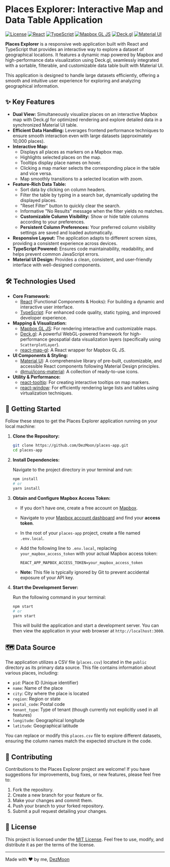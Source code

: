 # Places Explorer: Interactive Map and Data Table Application

[![License](https://img.shields.io/badge/License-MIT-yellow.svg)](https://opensource.org/licenses/MIT)
[![React](https://img.shields.io/badge/React-%2320232a.svg?style=for-the-badge&logo=react&logoColor=%2361DAFB)](https://react.dev/)
[![TypeScript](https://img.shields.io/badge/TypeScript-%23007ACC.svg?style=for-the-badge&logo=typescript&logoColor=white)](https://www.typescriptlang.org/)
[![Mapbox GL JS](https://img.shields.io/badge/Mapbox%20GL%20JS-%233BB2D0.svg?style=for-the-badge&logo=mapbox&logoColor=white)](https://docs.mapbox.com/mapbox-gl-js/api/)
[![Deck.gl](https://img.shields.io/badge/Deck.gl-%234689BD.svg?style=for-the-badge&logo=visgl&logoColor=white)](https://deck.gl/)
[![Material UI](https://img.shields.io/badge/Material%20UI-%230081CB.svg?style=for-the-badge&logo=mui&logoColor=white)](https://mui.com/)

**Places Explorer** is a responsive web application built with React and TypeScript that provides an interactive way to explore a dataset of geographical locations. It features a dynamic map powered by Mapbox and high-performance data visualization using Deck.gl, seamlessly integrated with a sortable, filterable, and customizable data table built with Material UI.

This application is designed to handle large datasets efficiently, offering a smooth and intuitive user experience for exploring and analyzing geographical information.

## ✨ Key Features

* **Dual View:** Simultaneously visualize places on an interactive Mapbox map with Deck.gl for optimized rendering and explore detailed data in a synchronized Material UI table.
* **Efficient Data Handling:** Leverages frontend performance techniques to ensure smooth interaction even with large datasets (approximately 10,000 places).
* **Interactive Map:**
    * Displays all places as markers on a Mapbox map.
    * Highlights selected places on the map.
    * Tooltips display place names on hover.
    * Clicking a map marker selects the corresponding place in the table and vice versa.
    * Map smoothly transitions to a selected location with zoom.
* **Feature-Rich Data Table:**
    * Sort data by clicking on column headers.
    * Filter the table by typing in a search bar, dynamically updating the displayed places.
    * "Reset Filter" button to quickly clear the search.
    * Informative "No Results" message when the filter yields no matches.
    * **Customizable Column Visibility:** Show or hide table columns according to your preferences.
    * **Persistent Column Preferences:** Your preferred column visibility settings are saved and loaded automatically.
* **Responsive Layout:** The application adapts to different screen sizes, providing a consistent experience across devices.
* **TypeScript Powered:** Ensures code maintainability, readability, and helps prevent common JavaScript errors.
* **Material UI Design:** Provides a clean, consistent, and user-friendly interface with well-designed components.

## 🛠️ Technologies Used

* **Core Framework:**
    * [React](https://react.dev/) (Functional Components & Hooks): For building a dynamic and interactive user interface.
    * [TypeScript](https://www.typescriptlang.org/): For enhanced code quality, static typing, and improved developer experience.
* **Mapping & Visualization:**
    * [Mapbox GL JS](https://docs.mapbox.com/mapbox-gl-js/api/): For rendering interactive and customizable maps.
    * [Deck.gl](https://deck.gl/): A powerful WebGL-powered framework for high-performance geospatial data visualization layers (specifically using `ScatterplotLayer`).
    * [react-map-gl](https://visgl.github.io/react-map-gl/): A React wrapper for Mapbox GL JS.
* **UI Components & Styling:**
    * [Material UI](https://mui.com/): A comprehensive library of pre-built, customizable, and accessible React components following Material Design principles.
    * [@mui/icons-material](https://mui.com/material-ui/material-icons/): A collection of ready-to-use icons.
* **Utility & Performance:**
    * [react-tooltip](https://react-tooltip.com/): For creating interactive tooltips on map markers.
    * [react-window](https://react-window.dev/): For efficiently rendering large lists and tables using virtualization techniques.

## 🚀 Getting Started

Follow these steps to get the Places Explorer application running on your local machine:

1.  **Clone the Repository:**

    ```bash
    git clone https://github.com/DezMoon/places-app.git
    cd places-app
    ```

2.  **Install Dependencies:**

    Navigate to the project directory in your terminal and run:

    ```bash
    npm install
    # or
    yarn install
    ```

3.  **Obtain and Configure Mapbox Access Token:**

    * If you don't have one, create a free account on [Mapbox](https://www.mapbox.com/).
    * Navigate to your [Mapbox account dashboard](https://account.mapbox.com/) and find your **access token**.
    * In the root of your `places-app` project, create a file named `.env.local`.
    * Add the following line to `.env.local`, replacing `your_mapbox_access_token` with your actual Mapbox access token:

        ```
        REACT_APP_MAPBOX_ACCESS_TOKEN=your_mapbox_access_token
        ```

    * **Note:** This file is typically ignored by Git to prevent accidental exposure of your API key.

4.  **Start the Development Server:**

    Run the following command in your terminal:

    ```bash
    npm start
    # or
    yarn start
    ```

    This will build the application and start a development server. You can then view the application in your web browser at `http://localhost:3000`.

## 🗺️ Data Source

The application utilizes a CSV file (`places.csv`) located in the `public` directory as its primary data source. This file contains information about various places, including:

* `pid`: Place ID (Unique identifier)
* `name`: Name of the place
* `city`: City where the place is located
* `region`: Region or state
* `postal_code`: Postal code
* `tenant_type`: Type of tenant (though currently not explicitly used in all features)
* `longitude`: Geographical longitude
* `latitude`: Geographical latitude

You can replace or modify this `places.csv` file to explore different datasets, ensuring the column names match the expected structure in the code.

## 🤝 Contributing

Contributions to the Places Explorer project are welcome! If you have suggestions for improvements, bug fixes, or new features, please feel free to:

1.  Fork the repository.
2.  Create a new branch for your feature or fix.
3.  Make your changes and commit them.
4.  Push your branch to your forked repository.
5.  Submit a pull request detailing your changes.

## 📄 License

This project is licensed under the [MIT License](https://opensource.org/licenses/MIT). Feel free to use, modify, and distribute it as per the terms of the license.

---

Made with ❤️ by me, [DezMoon](https://github.com/DezMoon/) 
